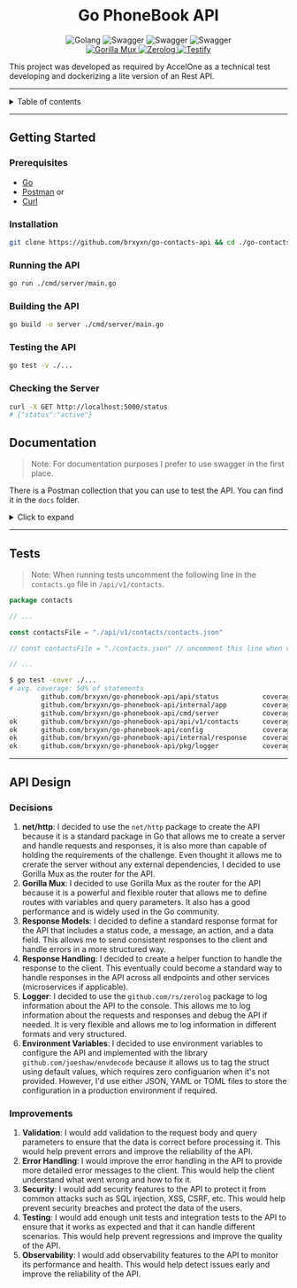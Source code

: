 <h1 align="center">Go PhoneBook API</h1>

<p align="center">
  <a href="https://github.com/rs/zerolog"></a>
  <img src="https://img.shields.io/badge/Golang_v1.22-4C566A.svg?logo=go&logoColor=ffffff&labelColor=00ADD8" alt="Golang">
  <img src="https://img.shields.io/badge/Swagger_v2-4C566A.svg?logo=swagger&logoColor=333333&labelColor=85EA2D" alt="Swagger">
  <img src="https://img.shields.io/badge/Chat_GPT_4-4C566A.svg?logo=openai&logoColor=ffffff&labelColor=412991" alt="Swagger">
  <img src="https://img.shields.io/badge/GitHub_Copilot-4C566A.svg?logo=githubcopilot&logoColor=ffffff&labelColor=000000" alt="Swagger">
    <br />
    <a href="https://github.com/gorilla/mux">
      <img src="https://img.shields.io/badge/Gorilla_Mux-4C566A.svg" alt="Gorilla Mux">
    </a>
    <a href="https://github.com/rs/zerolog">
      <img src="https://img.shields.io/badge/Zerolog-4C566A.svg" alt="Zerolog">
    </a>
    <a href="https://github.com/stretchr/testify">
      <img src="https://img.shields.io/badge/Testify-4C566A.svg" alt="Testify">
    </a>
</p>

This project was developed as required by AccelOne as a technical test developing and dockerizing a lite version of an
Rest API.

---

<details>
<summary>Table of contents</summary>

<!-- TOC -->
  * [Getting Started](#getting-started)
    * [Prerequisites](#prerequisites)
    * [Installation](#installation)
    * [Running the API](#running-the-api)
    * [Building the API](#building-the-api)
    * [Testing the API](#testing-the-api)
    * [Checking the Server](#checking-the-server)
  * [Documentation](#documentation)
    * [Get all contacts](#get-all-contacts)
    * [Get a contact](#get-a-contact)
    * [Create a contact](#create-a-contact)
    * [Update a contact](#update-a-contact)
    * [Delete a contact](#delete-a-contact)
  * [Tests](#tests)
  * [API Design](#api-design)
    * [Decisions](#decisions)
    * [Improvements](#improvements)
<!-- TOC -->

</details>

<!-- badges -->

---

## Getting Started

### Prerequisites

- [Go](https://golang.org/dl/)
- [Postman](https://www.postman.com/downloads/) or
- [Curl](https://curl.se/download.html)

### Installation

```bash
git clone https://github.com/brxyxn/go-contacts-api && cd ./go-contacts-api
```

### Running the API

```bash
go run ./cmd/server/main.go
```

### Building the API

```bash
go build -o server ./cmd/server/main.go
```

### Testing the API

```bash
go test -v ./...
```

### Checking the Server

```bash
curl -X GET http://localhost:5000/status
# {"status":"active"}
```

## Documentation

> Note: For documentation purposes I prefer to use swagger in the first place.

There is a Postman collection that you can use to test the API. You can find it in the `docs` folder.

<details>
<summary>Click to expand</summary>

### Get all contacts

```http
GET /contacts
```

### Get a contact

```http
GET /contacts/${id}
```

### Create a contact

```http
POST /contacts
```

### Update a contact

```http
PUT /contacts/${id}
```

### Delete a contact

```http
DELETE /contacts/${id}
```

</details>

---

## Tests

> Note: When running tests uncomment the following line in the `contacts.go` file in `/api/v1/contacts`.

```go
package contacts

// ...

const contactsFile = "./api/v1/contacts/contacts.json"

// const contactsFile = "./contacts.json" // uncomment this line when running tests

// ...
```

```bash
$ go test -cover ./...
# avg. coverage: 50% of statements
        github.com/brxyxn/go-phonebook-api/api/status           coverage: 0.0% of statements
        github.com/brxyxn/go-phonebook-api/internal/app         coverage: 0.0% of statements
        github.com/brxyxn/go-phonebook-api/cmd/server           coverage: 0.0% of statements
ok      github.com/brxyxn/go-phonebook-api/api/v1/contacts      coverage: 67.3% of statements
ok      github.com/brxyxn/go-phonebook-api/config               coverage: 100.0% of statements
ok      github.com/brxyxn/go-phonebook-api/internal/response    coverage: 82.6% of statements
ok      github.com/brxyxn/go-phonebook-api/pkg/logger           coverage: 100.0% of statements
```

---

## API Design

### Decisions

1. **net/http**: I decided to use the `net/http` package to create the API because it is a standard package in Go that allows me to create a server and handle requests and responses, it is also more than capable of holding the requirements of the challenge. Even thought it allows me to crerate the server without any external dependencies, I decided to use Gorilla Mux as the router for the API.
2. **Gorilla Mux**: I decided to use Gorilla Mux as the router for the API because it is a powerful and flexible router that allows me to define routes with variables and query parameters. It also has a good performance and is widely used in the Go community.
3. **Response Models**: I decided to define a standard response format for the API that includes a status code, a message, an action, and a data field. This allows me to send consistent responses to the client and handle errors in a more structured way.
4. **Response Handling**: I decided to create a helper function to handle the response to the client. This eventually could become a standard way to handle responses in the API across all endpoints and other services (microservices if applicable).
5. **Logger**: I decided to use the `github.com/rs/zerolog` package to log information about the API to the console. This allows me to log information about the requests and responses and debug the API if needed. It is very flexible and allows me to log information in different formats and very structured.
6. **Environment Variables**: I decided to use environment variables to configure the API and implemented with the library `github.com/joeshaw/envdecode` because it allows us to tag the struct using default values, which requires zero configuarion when it's not provided. However, I'd use either JSON, YAML or TOML files to store the configuration in a production environment if required.

### Improvements

1. **Validation**: I would add validation to the request body and query parameters to ensure that the data is correct before processing it. This would help prevent errors and improve the reliability of the API.
2. **Error Handling**: I would improve the error handling in the API to provide more detailed error messages to the client. This would help the client understand what went wrong and how to fix it.
3. **Security**: I would add security features to the API to protect it from common attacks such as SQL injection, XSS, CSRF, etc. This would help prevent security breaches and protect the data of the users.
4. **Testing**: I would add enough unit tests and integration tests to the API to ensure that it works as expected and that it can handle different scenarios. This would help prevent regressions and improve the quality of the API.
5. **Observability**: I would add observability features to the API to monitor its performance and health. This would help detect issues early and improve the reliability of the API.

